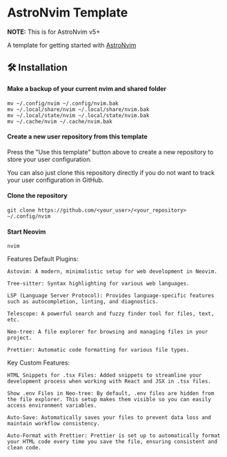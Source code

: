 # AstroNvim Template

**NOTE:** This is for AstroNvim v5+

A template for getting started with [AstroNvim](https://github.com/AstroNvim/AstroNvim)

## 🛠️ Installation

#### Make a backup of your current nvim and shared folder

```shell
mv ~/.config/nvim ~/.config/nvim.bak
mv ~/.local/share/nvim ~/.local/share/nvim.bak
mv ~/.local/state/nvim ~/.local/state/nvim.bak
mv ~/.cache/nvim ~/.cache/nvim.bak
```

#### Create a new user repository from this template

Press the "Use this template" button above to create a new repository to store your user configuration.

You can also just clone this repository directly if you do not want to track your user configuration in GitHub.

#### Clone the repository

```shell
git clone https://github.com/<your_user>/<your_repository> ~/.config/nvim
```

#### Start Neovim

```shell
nvim
```

Features
Default Plugins:

    Astovim: A modern, minimalistic setup for web development in Neovim.

    Tree-sitter: Syntax highlighting for various web languages.

    LSP (Language Server Protocol): Provides language-specific features such as autocompletion, linting, and diagnostics.

    Telescope: A powerful search and fuzzy finder tool for files, text, etc.

    Neo-tree: A file explorer for browsing and managing files in your project.

    Prettier: Automatic code formatting for various file types.

Key Custom Features:

    HTML Snippets for .tsx Files: Added snippets to streamline your development process when working with React and JSX in .tsx files.

    Show .env Files in Neo-tree: By default, .env files are hidden from the file explorer. This setup makes them visible so you can easily access environment variables.

    Auto-Save: Automatically saves your files to prevent data loss and maintain workflow consistency.

    Auto-Format with Prettier: Prettier is set up to automatically format your HTML code every time you save the file, ensuring consistent and clean code.
